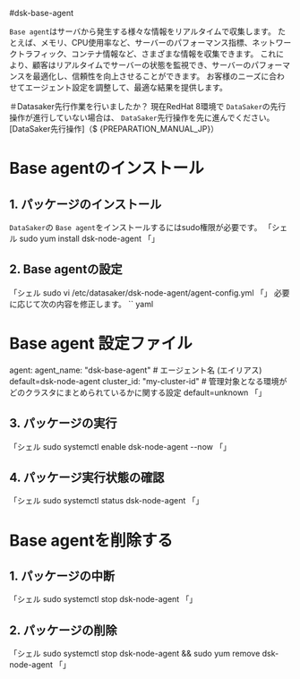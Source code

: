 #dsk-base-agent

`Base agent`はサーバから発生する様々な情報をリアルタイムで収集します。
たとえば、メモリ、CPU使用率など、サーバーのパフォーマンス指標、ネットワークトラフィック、コンテナ情報など、さまざまな情報を収集できます。
これにより、顧客はリアルタイムでサーバーの状態を監視でき、サーバーのパフォーマンスを最適化し、信頼性を向上させることができます。
お客様のニーズに合わせてエージェント設定を調整して、最適な結果を提供します。

＃Datasaker先行作業を行いましたか？
現在RedHat 8環境で `DataSaker`の先行操作が進行していない場合は、 `DataSaker`先行操作を先に進んでください。 [DataSaker先行操作]（$ {PREPARATION_MANUAL_JP}）

# Base agentのインストール
## 1. パッケージのインストール
`DataSaker`の `Base agent`をインストールするにはsudo権限が必要です。
「シェル
sudo yum install dsk-node-agent
「」

## 2. Base agentの設定
「シェル
sudo vi /etc/datasaker/dsk-node-agent/agent-config.yml
「」
必要に応じて次の内容を修正します。
`` yaml
# Base agent 設定ファイル
agent:
  agent_name: "dsk-base-agent" # エージェント名 (エイリアス) default=dsk-node-agent
  cluster_id: "my-cluster-id" # 管理対象となる環境がどのクラスタにまとめられているかに関する設定 default=unknown
「」

## 3. パッケージの実行
「シェル
sudo systemctl enable dsk-node-agent --now
「」

## 4. パッケージ実行状態の確認
「シェル
sudo systemctl status dsk-node-agent
「」

# Base agentを削除する
## 1. パッケージの中断
「シェル
sudo systemctl stop dsk-node-agent
「」

## 2. パッケージの削除
「シェル
sudo systemctl stop dsk-node-agent &&
sudo yum remove dsk-node-agent
「」